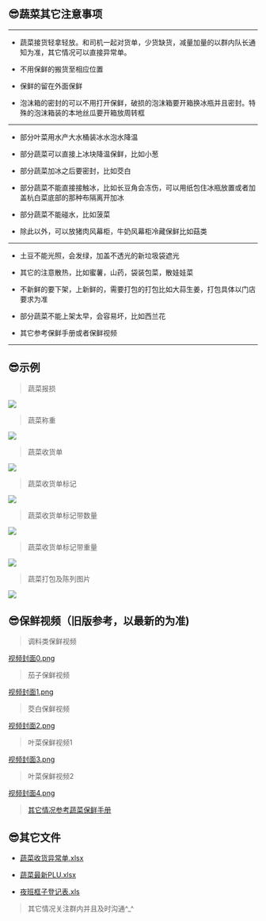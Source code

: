 ## 😎蔬菜其它注意事项

----

+ 蔬菜接货轻拿轻放。和司机一起对货单，少货缺货，减量加量的以群内队长通知为准，其它情况可以直接异常单。

+ 不用保鲜的搬货至相应位置

+ 保鲜的留在外面保鲜

+ 泡沫箱的密封的可以不用打开保鲜，破损的泡沫箱要开箱换冰瓶并且密封。特殊的泡沫箱装的本地丝瓜要开箱放周转框

----

+ 部分叶菜用水产大水桶装冰水泡水降温

+ 部分蔬菜可以直接上冰块降温保鲜，比如小葱

+ 部分蔬菜加冰之后要密封，比如茭白

+ 部分蔬菜不能直接接触冰，比如长豆角会冻伤，可以用纸包住冰瓶放置或者加盖杭白菜底部的那种布隔离开加冰

+ 部分蔬菜不能碰水，比如菠菜

+ 除此以外，可以放猪肉风幕柜，牛奶风幕柜冷藏保鲜比如菇类

----

+ 土豆不能光照，会发绿，加盖不透光的新垃圾袋遮光

+ 其它的注意散热，比如蜜薯，山药，袋装包菜，散娃娃菜

+ 不新鲜的要下架，上新鲜的，需要打包的打包比如大蒜生姜，打包具体以门店要求为准

+ 部分蔬菜不能上架太早，会容易坏，比如西兰花

+ 其它参考保鲜手册或者保鲜视频

----

## 😎示例

> 蔬菜报损

![](https://gitcode.net/GaloisField/WORKFLOWS4COMPANY/-/raw/master/resources/pic/common/示例蔬菜报损.jpeg)

> 蔬菜称重

![](https://gitcode.net/GaloisField/WORKFLOWS4COMPANY/-/raw/master/resources/pic/common/示例蔬菜称重.jpeg)

> 蔬菜收货单

![](https://gitcode.net/GaloisField/WORKFLOWS4COMPANY/-/raw/master/resources/pic/common/示例蔬菜收货单.jpeg)

> 蔬菜收货单标记

![](https://gitcode.net/GaloisField/WORKFLOWS4COMPANY/-/raw/master/resources/pic/common/示例蔬菜收货单标记.jpeg)

> 蔬菜收货单标记带数量

![](https://gitcode.net/GaloisField/WORKFLOWS4COMPANY/-/raw/master/resources/pic/common/示例蔬菜收货单标记带数量.jpeg)

> 蔬菜收货单标记带重量

![](https://gitcode.net/GaloisField/WORKFLOWS4COMPANY/-/raw/master/resources/pic/common/示例蔬菜收货单标记带重量.jpeg)

> 蔬菜打包及陈列图片

![](https://gitcode.net/GaloisField/WORKFLOWS4COMPANY/-/raw/master/resources/pic/common/示例蔬菜打包及陈列图片.jpeg)

## 😎保鲜视频（旧版参考，以最新的为准)

>  调料类保鲜视频

[视频封面0.png](https://gitcode.net/GaloisField/WORKFLOWS4COMPANY/-/raw/master/resources/pic/common/调料类保鲜.mp4)

>  茄子保鲜视频

[视频封面1.png](https://gitcode.net/GaloisField/WORKFLOWS4COMPANY/-/raw/master/resources/pic/common/茄子保鲜.mp4)

>  茭白保鲜视频

[视频封面2.png](https://gitcode.net/GaloisField/WORKFLOWS4COMPANY/-/raw/master/resources/pic/common/茭白保鲜.mp4)

>  叶菜保鲜视频1

[视频封面3.png](https://gitcode.net/GaloisField/WORKFLOWS4COMPANY/-/raw/master/resources/pic/common/叶菜保鲜1.mp4)

>  叶菜保鲜视频2

[视频封面4.png](https://gitcode.net/GaloisField/WORKFLOWS4COMPANY/-/raw/master/resources/pic/common/叶菜保鲜2.mp4)

> [其它情况参考蔬菜保鲜手册](./initwithmarkdown/common/蔬菜保鲜手册.md)

## 😎其它文件

* <p><a href="https://gitcode.net/GaloisField/WORKFLOWS4COMPANY/-/raw/master/resources/files/official/蔬菜收货异常单.xlsx">蔬菜收货异常单.xlsx</a></p>
* <p><a href="https://gitcode.net/GaloisField/WORKFLOWS4COMPANY/-/raw/master/resources/files/official/蔬菜最新PLU.xlsx">蔬菜最新PLU.xlsx</a></p>
* <p><a href="https://gitcode.net/GaloisField/WORKFLOWS4COMPANY/-/raw/master/resources/files/official/夜班框子登记表.xls">夜班框子登记表.xls</a></p>

> 其它情况关注群内并且及时沟通^_^
